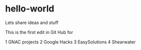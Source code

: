 # hello-world
Lets share ideas and stuff

This is the first edit in Git Hub for 

1 GNAC projects
2 Google Hacks
3 EasySolutions
4 Shearwater
